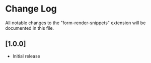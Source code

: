 # Change Log

All notable changes to the "form-render-snippets" extension will be documented in this file.

## [1.0.0]

- Initial release
